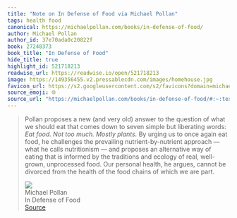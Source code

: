 ```yaml
---
title: "Note on In Defense of Food via Michael Pollan"
tags: health food
canonical: https://michaelpollan.com/books/in-defense-of-food/
author: Michael Pollan
author_id: 37e70ada0c20822f
book: 27248373
book_title: "In Defense of Food"
hide_title: true
highlight_id: 521718213
readwise_url: https://readwise.io/open/521718213
image: https://149356455.v2.pressablecdn.com/images/homehouse.jpg
favicon_url: https://s2.googleusercontent.com/s2/favicons?domain=michaelpollan.com
source_emoji: 🌐
source_url: "https://michaelpollan.com/books/in-defense-of-food/#:~:text=Pollan%20proposes%20a,we%20are%20part."
---
```


> Pollan proposes a new (and very old) answer to the question of what we should eat that comes down to seven simple but liberating words: *Eat food. Not too much. Mostly plants.* By urging us to once again eat food, he challenges the prevailing nutrient-by-nutrient approach — what he calls nutritionism — and proposes an alternative way of eating that is informed by the traditions and ecology of real, well-grown, unprocessed food. Our personal health, he argues, cannot be divorced from the health of the food chains of which we are part.
> <div class="quoteback-footer"><div class="quoteback-avatar"><img class="mini-favicon" src="https://s2.googleusercontent.com/s2/favicons?domain=michaelpollan.com"></div><div class="quoteback-metadata"><div class="metadata-inner"><span style="display:none">FROM:</span><div aria-label="Michael Pollan" class="quoteback-author"> Michael Pollan</div><div aria-label="In Defense of Food" class="quoteback-title"> In Defense of Food</div></div></div><div class="quoteback-backlink"><a target="_blank" aria-label="go to the full text of this quotation" rel="noopener" href="https://michaelpollan.com/books/in-defense-of-food/#:~:text=Pollan%20proposes%20a,we%20are%20part." class="quoteback-arrow"> Source</a></div></div>